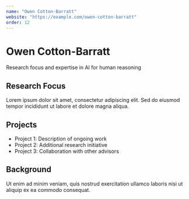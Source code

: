 ```yaml
---
name: "Owen Cotton-Barratt"
website: "https://example.com/owen-cotton-barratt"
order: 12
---
```


# Owen Cotton-Barratt

Research focus and expertise in AI for human reasoning

## Research Focus

Lorem ipsum dolor sit amet, consectetur adipiscing elit. Sed do eiusmod tempor incididunt ut labore et dolore magna aliqua.

## Projects

- Project 1: Description of ongoing work
- Project 2: Additional research initiative
- Project 3: Collaboration with other advisors

## Background

Ut enim ad minim veniam, quis nostrud exercitation ullamco laboris nisi ut aliquip ex ea commodo consequat.